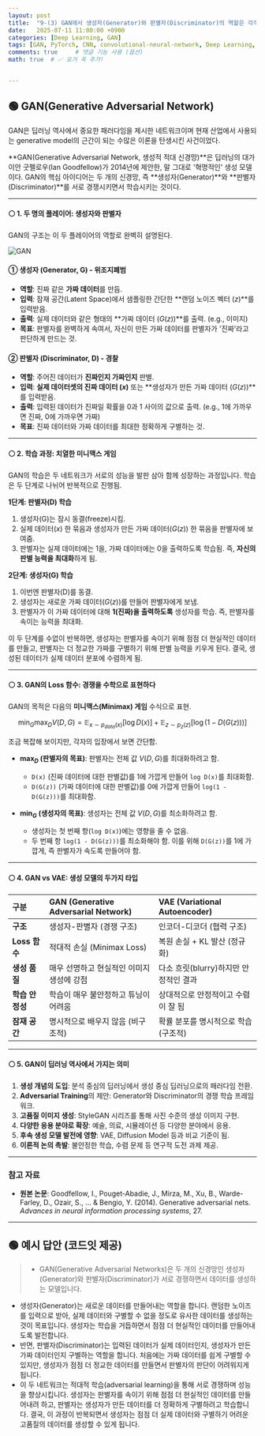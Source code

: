 ```yaml
---
layout: post
title:  "9-(3) GAN에서 생성자(Generator)와 판별자(Discriminator)의 역할은 각각 무엇인가요?"
date:   2025-07-11 11:00:00 +0900
categories: [Deep Learning, GAN]
tags: [GAN, PyTorch, CNN, convolutional-neural-network, Deep Learning, AI, Computer Vision]
comments: true     # 댓글 기능 사용 (옵션)
math: true  # ✅ 요거 꼭 추가!


---
```


## 🟢 GAN(Generative Adversarial Network)

GAN은 딥러닝 역사에서 중요한 패러다임을 제시한 네트워크이며 현재 산업에서 사용되는 generative model의 근간이 되는 수많은 이론을 탄생시킨 사건이었다.

**GAN(Generative Adversarial Network, 생성적 적대 신경망)**은 딥러닝의 대가 이안 굿펠로우(Ian Goodfellow)가 2014년에 제안한, 말 그대로 '혁명적인' 생성 모델이다. GAN의 핵심 아이디어는 두 개의 신경망, 즉 **생성자(Generator)**와 **판별자(Discriminator)**를 서로 경쟁시키면서 학습시키는 것이다.


---

#### ⚪ 1. 두 명의 플레이어: 생성자와 판별자

GAN의 구조는 이 두 플레이어의 역할로 완벽히 설명된다.

![GAN](https://www.researchgate.net/publication/356809414/figure/fig1/AS:1098577317244930@1638932651307/Example-of-GAN-Architecture.ppm)


#### ① 생성자 (Generator, G) - 위조지폐범

-   **역할**: 진짜 같은 **가짜 데이터**를 만듬.
-   **입력**: 잠재 공간(Latent Space)에서 샘플링한 간단한 **랜덤 노이즈 벡터 ($z$)**를 입력받음.
-   **출력**: 실제 데이터와 같은 형태의 **가짜 데이터 ($G(z)$)**를 출력. (e.g., 이미지)
-   **목표**: 판별자를 완벽하게 속여서, 자신이 만든 가짜 데이터를 판별자가 '진짜'라고 판단하게 만드는 것.

#### ② 판별자 (Discriminator, D) - 경찰

-   **역할**: 주어진 데이터가 **진짜인지 가짜인지** 판별.
-   **입력**: **실제 데이터셋의 진짜 데이터 ($x$)** 또는 **생성자가 만든 가짜 데이터 ($G(z)$)**를 입력받음.
-   **출력**: 입력된 데이터가 진짜일 확률을 0과 1 사이의 값으로 출력. (e.g., 1에 가까우면 진짜, 0에 가까우면 가짜)
-   **목표**: 진짜 데이터와 가짜 데이터를 최대한 정확하게 구별하는 것.

---

#### ⚪ 2. 학습 과정: 치열한 미니맥스 게임

GAN의 학습은 두 네트워크가 서로의 성능을 발판 삼아 함께 성장하는 과정입니다. 학습은 두 단계로 나뉘어 반복적으로 진행됨.

**1단계: 판별자(D) 학습**
1.  생성자(G)는 잠시 동결(freeze)시킴.
2.  실제 데이터($x$) 한 묶음과 생성자가 만든 가짜 데이터($G(z)$) 한 묶음을 판별자에 보여줌.
3.  판별자는 실제 데이터에는 1을, 가짜 데이터에는 0을 출력하도록 학습됨. 즉, **자신의 판별 능력을 최대화**하게 됨.

**2단계: 생성자(G) 학습**
1.  이번엔 판별자(D)를 동결.
2.  생성자는 새로운 가짜 데이터($G(z)$)를 만들어 판별자에게 보냄.
3.  판별자가 이 가짜 데이터에 대해 **1(진짜)을 출력하도록** 생성자를 학습. 즉, 판별자를 속이는 능력을 최대화.

이 두 단계를 수없이 반복하면, 생성자는 판별자를 속이기 위해 점점 더 현실적인 데이터를 만들고, 판별자는 더 정교한 가짜를 구별하기 위해 판별 능력을 키우게 된다. 결국, 생성된 데이터가 실제 데이터 분포에 수렴하게 됨.

---

#### ⚪ 3. GAN의 Loss 함수: 경쟁을 수학으로 표현하다

GAN의 목적은 다음의 **미니맥스(Minimax) 게임** 수식으로 표현.

$$ \min_G \max_D V(D, G) = \mathbb{E}_{x \sim p_{data}(x)}[\log D(x)] + \mathbb{E}_{z \sim p_z(z)}[\log(1 - D(G(z)))] $$

조금 복잡해 보이지만, 각자의 입장에서 보면 간단함.

-   **$\max_D$ (판별자의 목표)**: 판별자는 전체 값 $V(D,G)$를 최대화하려고 함.
    -   `D(x)` (진짜 데이터에 대한 판별값)를 1에 가깝게 만들어 `log D(x)`를 최대화함.
    -   `D(G(z))` (가짜 데이터에 대한 판별값)를 0에 가깝게 만들어 `log(1 - D(G(z)))`를 최대화함.

-   **$\min_G$ (생성자의 목표)**: 생성자는 전체 값 $V(D,G)$를 최소화하려고 함.
    -   생성자는 첫 번째 항(`log D(x)`)에는 영향을 줄 수 없음.
    -   두 번째 항 `log(1 - D(G(z)))`를 최소화해야 함. 이를 위해 `D(G(z))`를 1에 가깝게, 즉 판별자가 속도록 만들어야 함.
---

#### ⚪ 4. GAN vs VAE: 생성 모델의 두가지 타입

| 구분 | **GAN (Generative Adversarial Network)** | **VAE (Variational Autoencoder)** |
| :--- | :--- | :--- |
| **구조** | 생성자-판별자 (경쟁 구조) | 인코더-디코더 (협력 구조) |
| **Loss 함수** | 적대적 손실 (Minimax Loss) | 복원 손실 + KL 발산 (정규화) |
| **생성 품질** | 매우 선명하고 현실적인 이미지 생성에 강점 | 다소 흐릿(blurry)하지만 안정적인 결과 |
| **학습 안정성**| 학습이 매우 불안정하고 튜닝이 어려움 | 상대적으로 안정적이고 수렴이 잘 됨 |
| **잠재 공간** | 명시적으로 배우지 않음 (비구조적) | 확률 분포를 명시적으로 학습 (구조적) |

---


#### ⚪ 5. GAN이 딥러닝 역사에서 가지는 의미

1. **생성 개념의 도입**: 분석 중심의 딥러닝에서 생성 중심 딥러닝으로의 패러다임 전환.
2. **Adversarial Training**의 제안: Generator와 Discriminator의 경쟁 학습 프레임워크.
3. **고품질 이미지 생성**: StyleGAN 시리즈를 통해 사진 수준의 생성 이미지 구현.
4. **다양한 응용 분야로 확장**: 예술, 의료, 시뮬레이션 등 다양한 분야에서 응용.
5. **후속 생성 모델 발전에 영향**: VAE, Diffusion Model 등과 비교 기준이 됨.
6. **이론적 논의 촉발**: 불안정한 학습, 수렴 문제 등 연구적 도전 과제 제공.

---

### 참고 자료
- **원본 논문**: Goodfellow, I., Pouget-Abadie, J., Mirza, M., Xu, B., Warde-Farley, D., Ozair, S., ... & Bengio, Y. (2014). Generative adversarial nets. *Advances in neural information processing systems*, 27.

---

## 🟢 예시 답안 (코드잇 제공)
>  - GAN(Generative Adversarial Networks)은 두 개의 신경망인 생성자(Generator)와 판별자(Discriminator)가 서로 경쟁하면서 데이터를 생성하는 모델입니다.
- 생성자(Generator)는 새로운 데이터를 만들어내는 역할을 합니다. 랜덤한 노이즈를 입력으로 받아, 실제 데이터와 구별할 수 없을 정도로 유사한 데이터를 생성하는 것이 목표입니다. 생성자는 학습을 거듭하면서 점점 더 현실적인 데이터를 만들어내도록 발전합니다.
- 반면, 판별자(Discriminator)는 입력된 데이터가 실제 데이터인지, 생성자가 만든 가짜 데이터인지 구별하는 역할을 합니다. 처음에는 가짜 데이터를 쉽게 구별할 수 있지만, 생성자가 점점 더 정교한 데이터를 만들면서 판별자의 판단이 어려워지게 됩니다.
- 이 두 네트워크는 적대적 학습(adversarial learning)을 통해 서로 경쟁하며 성능을 향상시킵니다. 생성자는 판별자를 속이기 위해 점점 더 현실적인 데이터를 만들어내려 하고, 판별자는 생성자가 만든 데이터를 더 정확하게 구별하려고 학습합니다. 결국, 이 과정이 반복되면서 생성자는 점점 더 실제 데이터와 구별하기 어려운 고품질의 데이터를 생성할 수 있게 됩니다.
